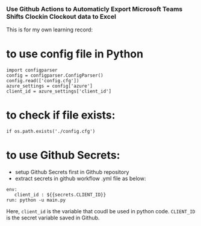 ### Use Github Actions to Automaticly Export Microsoft Teams Shifts Clockin Clockout data to Excel
This is for my own learning record:

# to use config file in Python
```
import configparser
config = configparser.ConfigParser()
config.read(['config.cfg'])
azure_settings = config['azure']
client_id = azure_settings['client_id']
```

# to check if file exists:
```
if os.path.exists('./config.cfg')
```

# to use Github Secrets:
- setup Github Secrets first in Github repository
- extract secrets in github workflow .yml file as below:
```
env:
   client_id : ${{secrets.CLIENT_ID}}
run: python -u main.py
```
Here, `client_id` is the variable that coudl be used in python code. `CLIENT_ID` is the secret variable saved in Github.

